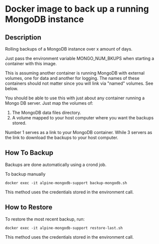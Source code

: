 # Docker image to back up a running MongoDB instance

## Description
Rolling backups of a MongoDB instance over x amount of days.

Just pass the environment variable MONGO_NUM_BKUPS when starting a container with this image.

This is assuming another container is running MongoDB with external volumes, one for data and another for logging.
The names of these containers should not matter since you will link 
via "named" volumes. See below.

You should be able to use this with just about any container running a Mongo DB server. Just map the volumes of:
1. The MongoDB data files directory.
2. A volume mapped to your host computer where you want the backups stored.

Number 1 serves as a link to your MongoDB container. While 3 servers as the link to download the backups to your
host computer.

## How To Backup
Backups are done automatically using a crond job.

To backup manually

```$xslt
docker exec -it alpine-mongodb-support backup-mongodb.sh
```

This method uses the credentials stored in the environment call.

## How to Restore
 
To restore the most recent backup, run:

```
docker exec -it alpine-mongodb-support restore-last.sh
```

This method uses the credentials stored in the environment call.